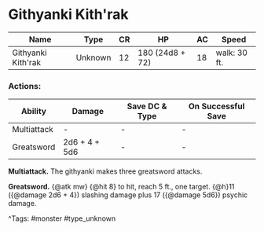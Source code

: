 # Githyanki Kith'rak

| Name | Type | CR | HP | AC | Speed |
|------|------|----|----|----|-------|
| Githyanki Kith'rak | Unknown | 12 | 180 (24d8 + 72) | 18 | walk: 30 ft. |

### Actions:

| Ability | Damage | Save DC & Type | On Successful Save |
|---------|--------|----------------|--------------------|
| Multiattack | - | - | - |
| Greatsword | 2d6 + 4 + 5d6 | - | - |


**Multiattack.** The githyanki makes three greatsword attacks.

**Greatsword.** {@atk mw} {@hit 8} to hit, reach 5 ft., one target. {@h}11 ({@damage 2d6 + 4}) slashing damage plus 17 ({@damage 5d6}) psychic damage.

^Tags: #monster #type_unknown